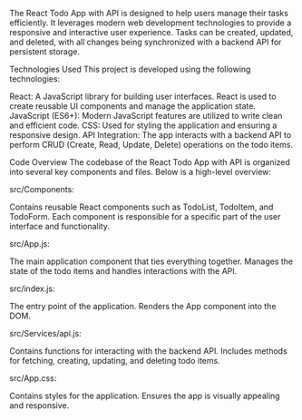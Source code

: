 The React Todo App with API is designed to help users manage their tasks efficiently. It leverages modern web development technologies to provide a responsive and interactive user experience. Tasks can be created, updated, and deleted, with all changes being synchronized with a backend API for persistent storage.

Technologies Used
This project is developed using the following technologies:

React: A JavaScript library for building user interfaces. React is used to create reusable UI components and manage the application state.
JavaScript (ES6+): Modern JavaScript features are utilized to write clean and efficient code.
CSS: Used for styling the application and ensuring a responsive design.
API Integration: The app interacts with a backend API to perform CRUD (Create, Read, Update, Delete) operations on the todo items.

Code Overview
The codebase of the React Todo App with API is organized into several key components and files. Below is a high-level overview:

src/Components:

Contains reusable React components such as TodoList, TodoItem, and TodoForm.
Each component is responsible for a specific part of the user interface and functionality.

src/App.js:

The main application component that ties everything together.
Manages the state of the todo items and handles interactions with the API.

src/index.js:

The entry point of the application.
Renders the App component into the DOM.

src/Services/api.js:

Contains functions for interacting with the backend API.
Includes methods for fetching, creating, updating, and deleting todo items.

src/App.css:

Contains styles for the application.
Ensures the app is visually appealing and responsive.
